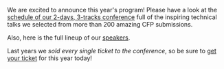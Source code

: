 We are excited to announce this year's program! Please have a look at the [schedule of our 2-days, 3-tracks conference](/schedule/) full of the inspiring technical talks we selected from more than 200 amazing CFP submissions.

Also, here is the full lineup of our [speakers](/speakers/).

Last years we *sold every single ticket to the conference*, so be sure to [get your ticket](https://ti.to/mobile-era/2018/) for this year today!